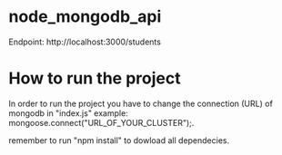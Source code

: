 # node_mongodb_api
Endpoint: http://localhost:3000/students

# How to run the project
In order to run the project you have to change the connection (URL) of mongodb in "index.js" example: mongoose.connect("URL_OF_YOUR_CLUSTER");.

remember to run "npm install" to dowload all dependecies.
